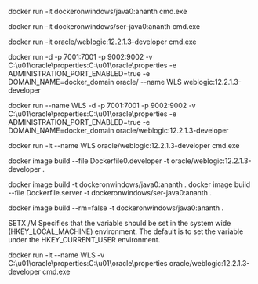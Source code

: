 docker run -it dockeronwindows/java0:ananth cmd.exe

docker run -it dockeronwindows/ser-java0:ananth cmd.exe

docker run -it oracle/weblogic:12.2.1.3-developer cmd.exe

docker run -d -p 7001:7001 -p 9002:9002 -v C:\u01\oracle\properties:C:\u01\oracle\properties -e ADMINISTRATION_PORT_ENABLED=true -e DOMAIN_NAME=docker_domain oracle/ --name WLS weblogic:12.2.1.3-developer

docker run --name WLS -d -p 7001:7001 -p 9002:9002 -v C:\u01\oracle\properties:C:\u01\oracle\properties -e ADMINISTRATION_PORT_ENABLED=true -e DOMAIN_NAME=docker_domain oracle/weblogic:12.2.1.3-developer

docker run -it --name WLS oracle/weblogic:12.2.1.3-developer cmd.exe

docker image build --file Dockerfile0.developer -t oracle/weblogic:12.2.1.3-developer .

docker image build -t dockeronwindows/java0:ananth .
docker image build --file Dockerfile.server -t dockeronwindows/ser-java0:ananth .

docker image build --rm=false -t dockeronwindows/java0:ananth .

SETX /M                     Specifies that the variable should be set in
                           the system wide (HKEY_LOCAL_MACHINE)
                           environment. The default is to set the
                           variable under the HKEY_CURRENT_USER
                           environment.

docker run -it --name WLS -v C:\u01\oracle\properties:C:\u01\oracle\properties oracle/weblogic:12.2.1.3-developer cmd.exe
